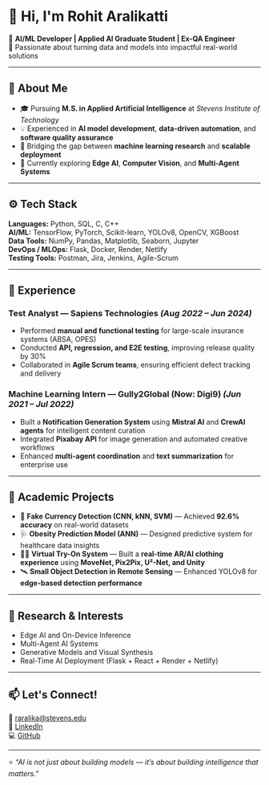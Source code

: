 # 👋 Hi, I'm **Rohit Aralikatti**

🎯 **AI/ML Developer | Applied AI Graduate Student | Ex-QA Engineer**  
🚀 Passionate about turning data and models into impactful real-world solutions  

---

## 🧠 About Me
- 🎓 Pursuing **M.S. in Applied Artificial Intelligence** at *Stevens Institute of Technology*  
- 💡 Experienced in **AI model development**, **data-driven automation**, and **software quality assurance**  
- 🧩 Bridging the gap between **machine learning research** and **scalable deployment**  
- 🌱 Currently exploring **Edge AI**, **Computer Vision**, and **Multi-Agent Systems**  

---

## ⚙️ Tech Stack
**Languages:** Python, SQL, C, C++  
**AI/ML:** TensorFlow, PyTorch, Scikit-learn, YOLOv8, OpenCV, XGBoost  
**Data Tools:** NumPy, Pandas, Matplotlib, Seaborn, Jupyter  
**DevOps / MLOps:** Flask, Docker, Render, Netlify  
**Testing Tools:** Postman, Jira, Jenkins, Agile-Scrum  

---

## 💼 Experience
### **Test Analyst — Sapiens Technologies** *(Aug 2022 – Jun 2024)*
- Performed **manual and functional testing** for large-scale insurance systems (ABSA, OPES)  
- Conducted **API, regression, and E2E testing**, improving release quality by 30%  
- Collaborated in **Agile Scrum teams**, ensuring efficient defect tracking and delivery

### **Machine Learning Intern — Gully2Global (Now: Digi9)** *(Jun 2021 – Jul 2022)*
- Built a **Notification Generation System** using **Mistral AI** and **CrewAI agents** for intelligent content curation  
- Integrated **Pixabay API** for image generation and automated creative workflows  
- Enhanced **multi-agent coordination** and **text summarization** for enterprise use 

---

## 🔬 Academic Projects
- 🧾 **Fake Currency Detection (CNN, kNN, SVM)** — Achieved **92.6% accuracy** on real-world datasets  
- 🩺 **Obesity Prediction Model (ANN)** — Designed predictive system for healthcare data insights  
- 🧍‍♂️ **Virtual Try-On System** — Built a **real-time AR/AI clothing experience** using **MoveNet, Pix2Pix, U²-Net, and Unity**  
- 🛰 **Small Object Detection in Remote Sensing** — Enhanced YOLOv8 for **edge-based detection performance**  

---

## 🧩 Research & Interests
- Edge AI and On-Device Inference  
- Multi-Agent AI Systems  
- Generative Models and Visual Synthesis  
- Real-Time AI Deployment (Flask + React + Render + Netlify)  

---

## 📫 Let's Connect!
📧 [raralika@stevens.edu](mailto:raralika@stevens.edu)  
🔗 [LinkedIn](https://linkedin.com/in/rohitaralikatti)  
💻 [GitHub](https://github.com/RohitAralikatti)  

---

⭐ *“AI is not just about building models — it’s about building intelligence that matters.”*
